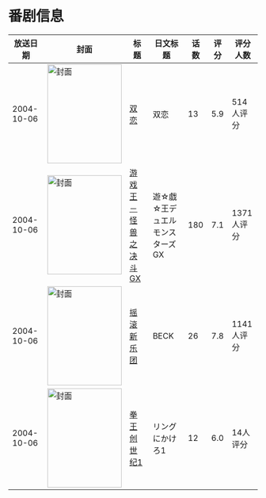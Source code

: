 # 番剧信息

|放送日期|封面|标题|日文标题|话数|评分|评分人数|
|---|---|---|---|---|---|---|
|2004-10-06|<img src="//lain.bgm.tv/pic/cover/c/f1/2f/2642_or2md.jpg" alt="封面" style="width:150px;height:200px;object-fit:cover;">|[双恋](https://bangumi.tv/subject/2642)|双恋|13|5.9|514人评分|
|2004-10-06|<img src="//lain.bgm.tv/pic/cover/c/ab/a1/3711_0tfb0.jpg" alt="封面" style="width:150px;height:200px;object-fit:cover;">|[游戏王－怪兽之决斗GX](https://bangumi.tv/subject/3711)|遊☆戯☆王デュエルモンスターズGX|180|7.1|1371人评分|
|2004-10-06|<img src="//lain.bgm.tv/pic/cover/c/4f/81/4035_nKZCN.jpg" alt="封面" style="width:150px;height:200px;object-fit:cover;">|[摇滚新乐团](https://bangumi.tv/subject/4035)|BECK|26|7.8|1141人评分|
|2004-10-06|<img src="//lain.bgm.tv/pic/cover/c/69/ad/209557_px36U.jpg" alt="封面" style="width:150px;height:200px;object-fit:cover;">|[拳王创世纪1](https://bangumi.tv/subject/209557)|リングにかけろ1|12|6.0|14人评分|
